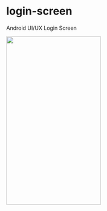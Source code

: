 # login-screen
Android UI/UX Login Screen


<img src="https://cloud.githubusercontent.com/assets/25086018/21904298/b9c66780-d935-11e6-8605-93e9a6e35862.png" width="250" height="444">
